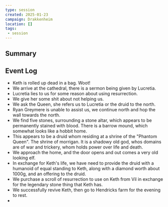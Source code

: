 ```yaml
---
type: session
created: 2025-01-23
campaign: Drakkenheim
location: []
tags:
 - session
---
```



## Summary

## Event Log

- Keth is rolled up dead in a bag. Woot!
- We arrive at the cathedral, there is a sermon being given by Lucretia.
- Lucretia lies to us for some reason about using resurrection.
- We give her some shit about not helping us.
- We ask the Queen, she refers us to Lucretia or the druid to the north.
- Ryan Greymere is unable to assist us, we continue north and hop the wall towards the north.
- We find five stones, surrounding a stone altar, which appears to be permanently stained with blood. There is a barrow mound, which somewhat looks like a hobbit home.
- This appears to be a druid whom residing at a shrine of the "Phantom Queen". The shrine of morrigan. It is a shadowy old god, whos domains are of war and trickery, whom holds power over life and death.
- We approach the home, and the door opens and out comes a very old looking elf.
- In exchange for Keth's life, we have need to provide the druid with a humanoid of equal standing to Keth, along with a diamond worth about 1000g, and an offering to the druid.
- We purchase a scroll of resurrection to use on Keth from Vil in exchange for the legendary stone thing that Keth has.
- We successfully revive Keth, then go to Hendricks farm for the evening to rest.
- 

